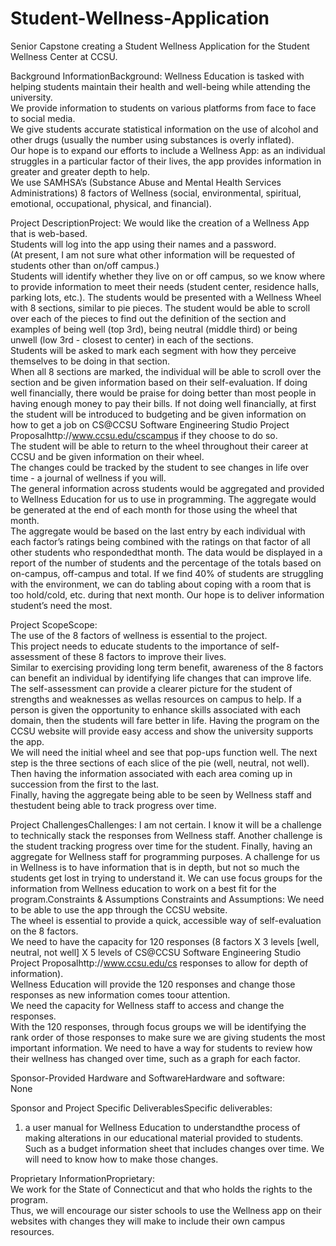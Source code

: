 # Student-Wellness-Application
Senior Capstone creating a Student Wellness Application for the Student Wellness Center at CCSU. 

Background InformationBackground: 
Wellness Education is tasked with helping students maintain their health and well-being while attending the university.  
We provide information to students on various platforms from face to face to social media.  
We give students accurate statistical information on the use of alcohol and other drugs (usually the number using substances is overly inflated).  
Our hope is to expand our efforts to include a Wellness App: as an individual struggles in a particular factor of their lives, 
the app provides information in greater and greater depth to help.  
We use SAMHSA’s (Substance Abuse and Mental Health Services Administrations) 8 factors of Wellness 
(social, environmental, spiritual, emotional, occupational, physical, and financial).

Project DescriptionProject: 
We would like the creation of a Wellness App that is web-based.  
Students will log into the app using their names and a password.  
(At present, I am not sure what other information will be requested of students other than on/off campus.)  
Students will identify whether they live on or off campus, so we know where to provide information to meet their needs 
(student center, residence halls, parking lots, etc.). The students would be presented with a Wellness Wheel with 8 sections, 
similar to pie pieces.  The student would be able to scroll over each of the pieces to find out the definition of the section and 
examples of being well (top 3rd), being neutral (middle third) or being unwell (low 3rd - closest to center) in each of the sections.  
Students will be asked to mark each segment with how they perceive themselves to be doing in that section.  
When all 8 sections are marked, the individual will be able to scroll over the section and be given information based on their 
self-evaluation.  If doing well financially, there would be praise for doing better than most people in having enough money to pay their 
bills.  If not doing well financially, at first the student will be introduced to budgeting and be given information on how to get a job on
CS@CCSU Software Engineering Studio Project Proposalhttp://www.ccsu.edu/cscampus if they choose to do so.  
The student will be able to return to the wheel throughout their career at CCSU and be given information on their wheel.  
The changes could be tracked by the student to see changes in life over time - a journal of wellness if you will.  
The general information across students would be aggregated and provided to Wellness Education for us to use in programming. 
The aggregate would be generated at the end of each month for those using the wheel that month.  
The aggregate would be based on the last entry by each individual with each factor’s ratings being combined with the ratings on that factor
of all other students who respondedthat month. The data would be displayed in a report of the number of students and the percentage of the 
totals based on on-campus, off-campus and total.  If we find 40% of students are struggling with the environment, 
we can do tabling about coping with a room that is too hold/cold, etc. during that next month.  Our hope is to deliver information student’s need the most.

Project ScopeScope:  
The use of the 8 factors of wellness is essential to the project.  
This project needs to educate students to the importance of self-assessment of these 8 factors to improve their lives.  
Similar to exercising providing long term benefit, awareness of the 8 factors can benefit an individual by identifying life changes that 
can improve life.  The self-assessment can provide a clearer picture for the student of strengths and weaknesses as wellas resources on 
campus to help.  If a person is given the opportunity to enhance skills associated with each domain, then the students will 
fare better in life.  Having the program on the CCSU website will provide easy access and show the university supports the app.  
We will need the initial wheel and see that pop-ups function well.  The next step is the three sections of each slice of the pie 
(well, neutral, not well).  Then having the information associated with each area coming up in succession from the first to the last.  
Finally, having the aggregate being able to be seen by Wellness staff and thestudent being able to track progress over time. 

Project ChallengesChallenges: 
I am not certain.  I know it will be a challenge to technically stack the responses from Wellness staff. 
Another challenge is the student tracking progress over time for the student. 
Finally, having an aggregate for Wellness staff for programming purposes.  A challenge for us in Wellness is to have information that 
is in depth, but not so much the students get lost in trying to understand it. 
We can use focus groups for the information from Wellness education to work on a best fit for the program.Constraints & Assumptions 
Constraints and Assumptions:  We need to be able to use the app through the CCSU website.  
The wheel is essential to provide a quick, accessible way of self-evaluation on the 8 factors.  
We need to have the capacity for 120 responses (8 factors X 3 levels [well, neutral, not well] X 5 levels of CS@CCSU Software Engineering 
Studio Project Proposalhttp://www.ccsu.edu/cs responses to allow for depth of information).  
Wellness Education will provide the 120 responses and change those responses as new information comes toour attention.  
We need the capacity for Wellness staff to access and change the responses.  
With the 120 responses, through focus groups we will be identifying the rank order of those responses to make sure we are giving students
the most important information.   We need to have a way for students to review how their wellness has changed over time,
such as a graph for each factor.

Sponsor-Provided Hardware and SoftwareHardware and software:  
None

Sponsor and Project Specific DeliverablesSpecific deliverables:  
1. a user manual for Wellness Education to understandthe process of making alterations in our educational material provided to students.
Such as a budget information sheet that includes changes over time.  We will need to know how to make those changes.  

Proprietary InformationProprietary:  
We work for the State of Connecticut and that who holds the rights to the program.  
Thus, we will encourage our sister schools to use the Wellness app on their websites with changes they will make to include their own 
campus resources.

